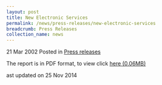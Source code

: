 ```yaml
---
layout: post
title: New Electronic Services
permalink: /news/press-releases/new-electronic-services
breadcrumb: Press Releases
collection_name: news
---
```


21 Mar 2002 Posted in [Press releases](/news/press-releases)

The report is in PDF format, to view click [here (0.06MB)](/files/news/press-releases/2002/03/linkclick6766.pdf)

<p class="right-side-updated">ast updated on 25 Nov 2014</p>
